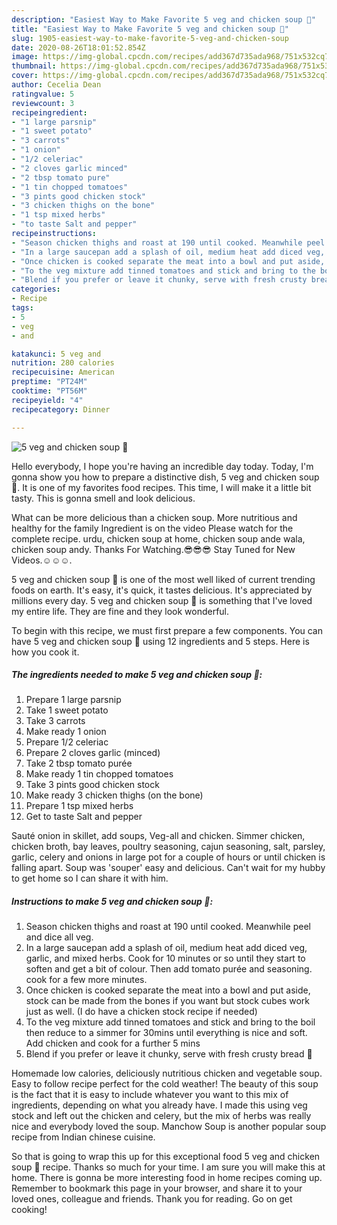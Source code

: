 ```yaml
---
description: "Easiest Way to Make Favorite 5 veg and chicken soup 🥣"
title: "Easiest Way to Make Favorite 5 veg and chicken soup 🥣"
slug: 1905-easiest-way-to-make-favorite-5-veg-and-chicken-soup
date: 2020-08-26T18:01:52.854Z
image: https://img-global.cpcdn.com/recipes/add367d735ada968/751x532cq70/5-veg-and-chicken-soup-🥣-recipe-main-photo.jpg
thumbnail: https://img-global.cpcdn.com/recipes/add367d735ada968/751x532cq70/5-veg-and-chicken-soup-🥣-recipe-main-photo.jpg
cover: https://img-global.cpcdn.com/recipes/add367d735ada968/751x532cq70/5-veg-and-chicken-soup-🥣-recipe-main-photo.jpg
author: Cecelia Dean
ratingvalue: 5
reviewcount: 3
recipeingredient:
- "1 large parsnip"
- "1 sweet potato"
- "3 carrots"
- "1 onion"
- "1/2 celeriac"
- "2 cloves garlic minced"
- "2 tbsp tomato pure"
- "1 tin chopped tomatoes"
- "3 pints good chicken stock"
- "3 chicken thighs on the bone"
- "1 tsp mixed herbs"
- "to taste Salt and pepper"
recipeinstructions:
- "Season chicken thighs and roast at 190 until cooked. Meanwhile peel and dice all veg."
- "In a large saucepan add a splash of oil, medium heat add diced veg, garlic, and mixed herbs. Cook for 10 minutes or so until they start to soften and get a bit of colour. Then add tomato purée and seasoning. cook for a few more minutes."
- "Once chicken is cooked separate the meat into a bowl and put aside, stock can be made from the bones if you want but stock cubes work just as well. (I do have a chicken stock recipe if needed)"
- "To the veg mixture add tinned tomatoes and stick and bring to the boil then reduce to a simmer for 30mins until everything is nice and soft. Add chicken and cook for a further 5 mins"
- "Blend if you prefer or leave it chunky, serve with fresh crusty bread 🥖"
categories:
- Recipe
tags:
- 5
- veg
- and

katakunci: 5 veg and 
nutrition: 280 calories
recipecuisine: American
preptime: "PT24M"
cooktime: "PT56M"
recipeyield: "4"
recipecategory: Dinner

---
```



![5 veg and chicken soup 🥣](https://img-global.cpcdn.com/recipes/add367d735ada968/751x532cq70/5-veg-and-chicken-soup-🥣-recipe-main-photo.jpg)

Hello everybody, I hope you're having an incredible day today. Today, I'm gonna show you how to prepare a distinctive dish, 5 veg and chicken soup 🥣. It is one of my favorites food recipes. This time, I will make it a little bit tasty. This is gonna smell and look delicious.

What can be more delicious than a chicken soup. More nutritious and healthy for the family Ingredient is on the video Please watch for the complete recipe. urdu, chicken soup at home, chicken soup ande wala, chicken soup andy. Thanks For Watching.😎😎😎 Stay Tuned for New Videos.☺️☺️☺️.

5 veg and chicken soup 🥣 is one of the most well liked of current trending foods on earth. It's easy, it's quick, it tastes delicious. It's appreciated by millions every day. 5 veg and chicken soup 🥣 is something that I've loved my entire life. They are fine and they look wonderful.


To begin with this recipe, we must first prepare a few components. You can have 5 veg and chicken soup 🥣 using 12 ingredients and 5 steps. Here is how you cook it.

<!--inarticleads1-->

##### The ingredients needed to make 5 veg and chicken soup 🥣:

1. Prepare 1 large parsnip
1. Take 1 sweet potato
1. Take 3 carrots
1. Make ready 1 onion
1. Prepare 1/2 celeriac
1. Prepare 2 cloves garlic (minced)
1. Take 2 tbsp tomato purée
1. Make ready 1 tin chopped tomatoes
1. Take 3 pints good chicken stock
1. Make ready 3 chicken thighs (on the bone)
1. Prepare 1 tsp mixed herbs
1. Get to taste Salt and pepper


Sauté onion in skillet, add soups, Veg-all and chicken. Simmer chicken, chicken broth, bay leaves, poultry seasoning, cajun seasoning, salt, parsley, garlic, celery and onions in large pot for a couple of hours or until chicken is falling apart. Soup was &#39;souper&#39; easy and delicious. Can&#39;t wait for my hubby to get home so I can share it with him. 

<!--inarticleads2-->

##### Instructions to make 5 veg and chicken soup 🥣:

1. Season chicken thighs and roast at 190 until cooked. Meanwhile peel and dice all veg.
1. In a large saucepan add a splash of oil, medium heat add diced veg, garlic, and mixed herbs. Cook for 10 minutes or so until they start to soften and get a bit of colour. Then add tomato purée and seasoning. cook for a few more minutes.
1. Once chicken is cooked separate the meat into a bowl and put aside, stock can be made from the bones if you want but stock cubes work just as well. (I do have a chicken stock recipe if needed)
1. To the veg mixture add tinned tomatoes and stick and bring to the boil then reduce to a simmer for 30mins until everything is nice and soft. Add chicken and cook for a further 5 mins
1. Blend if you prefer or leave it chunky, serve with fresh crusty bread 🥖


Homemade low calories, deliciously nutritious chicken and vegetable soup. Easy to follow recipe perfect for the cold weather! The beauty of this soup is the fact that it is easy to include whatever you want to this mix of ingredients, depending on what you already have. I made this using veg stock and left out the chicken and celery, but the mix of herbs was really nice and everybody loved the soup. Manchow Soup is another popular soup recipe from Indian chinese cuisine. 

So that is going to wrap this up for this exceptional food 5 veg and chicken soup 🥣 recipe. Thanks so much for your time. I am sure you will make this at home. There is gonna be more interesting food in home recipes coming up. Remember to bookmark this page in your browser, and share it to your loved ones, colleague and friends. Thank you for reading. Go on get cooking!

